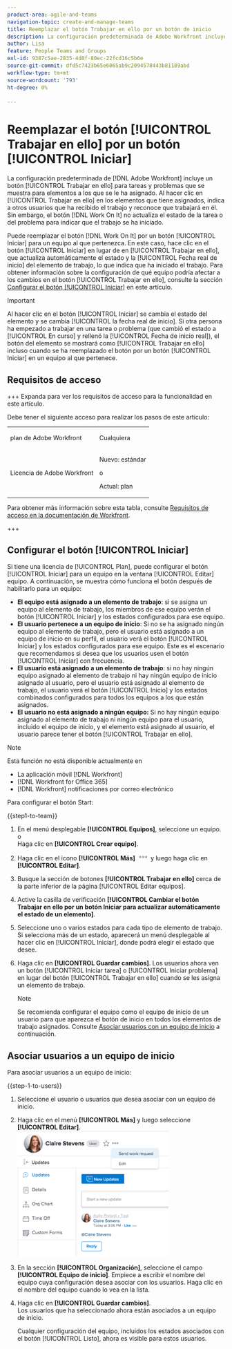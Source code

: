```yaml
---
product-area: agile-and-teams
navigation-topic: create-and-manage-teams
title: Reemplazar el botón Trabajar en ello por un botón de inicio
description: La configuración predeterminada de Adobe Workfront incluye un botón Trabajar en ello para tareas y problemas que se muestra para elementos a los que se le ha asignado.
author: Lisa
feature: People Teams and Groups
exl-id: 9387c5ae-2835-4d8f-80ec-22fcd16c5b6e
source-git-commit: dfd5c7423b65e6065ab9c2094578443b81189abd
workflow-type: tm+mt
source-wordcount: '793'
ht-degree: 0%

---
```


# Reemplazar el botón [!UICONTROL Trabajar en ello] por un botón [!UICONTROL Iniciar]

La configuración predeterminada de [!DNL Adobe Workfront] incluye un botón [!UICONTROL Trabajar en ello] para tareas y problemas que se muestra para elementos a los que se le ha asignado. Al hacer clic en [!UICONTROL Trabajar en ello] en los elementos que tiene asignados, indica a otros usuarios que ha recibido el trabajo y reconoce que trabajará en él. Sin embargo, el botón [!DNL Work On It] no actualiza el estado de la tarea o del problema para indicar que el trabajo se ha iniciado.

Puede reemplazar el botón [!DNL Work On It] por un botón [!UICONTROL Iniciar] para un equipo al que pertenezca. En este caso, hace clic en el botón [!UICONTROL Iniciar] en lugar de en [!UICONTROL Trabajar en ello], que actualiza automáticamente el estado y la [!UICONTROL Fecha real de inicio] del elemento de trabajo, lo que indica que ha iniciado el trabajo. Para obtener información sobre la configuración de qué equipo podría afectar a los cambios en el botón [!UICONTROL Trabajar en ello], consulte la sección [Configurar el botón [!UICONTROL Iniciar]](#configure-the-uicontrol-start-button) en este artículo.

>[!IMPORTANT]
>
>Al hacer clic en el botón [!UICONTROL Iniciar] se cambia el estado del elemento y se cambia [!UICONTROL la fecha real de inicio]. Si otra persona ha empezado a trabajar en una tarea o problema (que cambió el estado a [!UICONTROL En curso] y rellenó la [!UICONTROL Fecha de inicio real]), el botón del elemento se mostrará como [!UICONTROL Trabajar en ello] incluso cuando se ha reemplazado el botón por un botón [!UICONTROL Iniciar] en un equipo al que pertenece.

## Requisitos de acceso

+++ Expanda para ver los requisitos de acceso para la funcionalidad en este artículo.

Debe tener el siguiente acceso para realizar los pasos de este artículo:

<table style="table-layout:auto"> 
 <col> 
 <col> 
 <tbody> 
  <tr data-mc-conditions=""> 
   <td role="rowheader"> <p>plan de Adobe Workfront</p> </td> 
   <td>Cualquiera</td> 
  </tr> 
  <tr> 
   <td role="rowheader">Licencia de Adobe Workfront</td> 
   <td>
   <p>Nuevo: estándar</p>
   <p>o</p>
   <p>Actual: plan</p></td>
  </tr> 
 </tbody> 
</table>

Para obtener más información sobre esta tabla, consulte [Requisitos de acceso en la documentación de Workfront](/help/quicksilver/administration-and-setup/add-users/access-levels-and-object-permissions/access-level-requirements-in-documentation.md).

+++

## Configurar el botón [!UICONTROL Iniciar]

Si tiene una licencia de [!UICONTROL Plan], puede configurar el botón [!UICONTROL Iniciar] para un equipo en la ventana [!UICONTROL Editar] equipo. A continuación, se muestra cómo funciona el botón después de habilitarlo para un equipo:

* **El equipo está asignado a un elemento de trabajo**: si se asigna un equipo al elemento de trabajo, los miembros de ese equipo verán el botón [!UICONTROL Iniciar] y los estados configurados para ese equipo.
* **El usuario pertenece a un equipo de inicio**: Si no se ha asignado ningún equipo al elemento de trabajo, pero el usuario está asignado a un equipo de inicio en su perfil, el usuario verá el botón [!UICONTROL Iniciar] y los estados configurados para ese equipo. Este es el escenario que recomendamos si desea que los usuarios usen el botón [!UICONTROL Iniciar] con frecuencia.
* **El usuario está asignado a un elemento de trabajo**: si no hay ningún equipo asignado al elemento de trabajo ni hay ningún equipo de inicio asignado al usuario, pero el usuario está asignado al elemento de trabajo, el usuario verá el botón [!UICONTROL Inicio] y los estados combinados configurados para todos los equipos a los que están asignados.
* **El usuario no está asignado a ningún equipo:** Si no hay ningún equipo asignado al elemento de trabajo ni ningún equipo para el usuario, incluido el equipo de inicio, y el elemento está asignado al usuario, el usuario parece tener el botón [!UICONTROL Trabajar en ello].

>[!NOTE]
>
>Esta función no está disponible actualmente en
>
>* La aplicación móvil [!DNL Workfront]
>* [!DNL Workfront for Office 365]
>* [!DNL Workfront] notificaciones por correo electrónico
>

Para configurar el botón Start:

{{step1-to-team}}

1. En el menú desplegable **[!UICONTROL Equipos]**, seleccione un equipo.\
   o\
   Haga clic en **[!UICONTROL Crear equipo]**.

1. Haga clic en el icono **[!UICONTROL Más]** ![](assets/more-icon.png) y luego haga clic en **[!UICONTROL Editar]**.

1. Busque la sección de botones **[!UICONTROL Trabajar en ello]** cerca de la parte inferior de la página [!UICONTROL Editar equipos].
1. Active la casilla de verificación **[!UICONTROL Cambiar el botón Trabajar en ello por un botón Iniciar para actualizar automáticamente el estado de un elemento]**.
1. Seleccione uno o varios estados para cada tipo de elemento de trabajo. Si selecciona más de un estado, aparecerá un menú desplegable al hacer clic en [!UICONTROL Iniciar], donde podrá elegir el estado que desee.
1. Haga clic en **[!UICONTROL Guardar cambios]**. Los usuarios ahora ven un botón [!UICONTROL Iniciar tarea] o [!UICONTROL Iniciar problema] en lugar del botón [!UICONTROL Trabajar en ello] cuando se les asigna un elemento de trabajo.

   >[!NOTE]
   >
   >Se recomienda configurar el equipo como el equipo de inicio de un usuario para que aparezca el botón de inicio en todos los elementos de trabajo asignados. Consulte [Asociar usuarios con un equipo de inicio](#associate-users-with-a-home-team) a continuación.

## Asociar usuarios a un equipo de inicio

Para asociar usuarios a un equipo de inicio:

{{step-1-to-users}}

1. Seleccione el usuario o usuarios que desea asociar con un equipo de inicio.
1. Haga clic en el menú **[!UICONTROL Más]** y luego seleccione **[!UICONTROL Editar]**.\
   ![](assets/user-settings-nwe-350x291.png)

1. En la sección **[!UICONTROL Organización]**, seleccione el campo **[!UICONTROL Equipo de inicio]**. Empiece a escribir el nombre del equipo cuya configuración desea asociar con los usuarios. Haga clic en el nombre del equipo cuando lo vea en la lista.

1. Haga clic en **[!UICONTROL Guardar cambios]**.\
   Los usuarios que ha seleccionado ahora están asociados a un equipo de inicio.

   Cualquier configuración del equipo, incluidos los estados asociados con el botón [!UICONTROL Listo], ahora es visible para estos usuarios.

